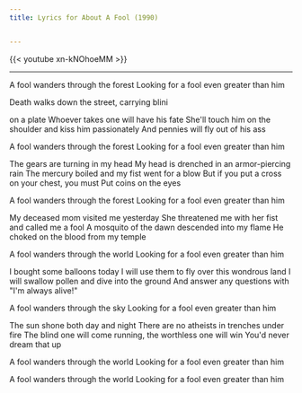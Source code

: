 ```yaml
---
title: Lyrics for About A Fool (1990)


---
```


{{< youtube xn-kNOhoeMM >}}

---

A fool wanders through the forest
Looking for a fool even greater than him

Death walks down the street, carrying blini

[^1]: Blini are a bit like pancakes

 on a plate
Whoever takes one will have his fate
She'll touch him on the shoulder and kiss him passionately
And pennies will fly out of his ass

A fool wanders through the forest
Looking for a fool even greater than him

The gears are turning in my head
My head is drenched in an armor-piercing rain
The mercury boiled and my fist went for a blow
But if you put a cross on your chest, you must
Put coins on the eyes

[^2]: Reference to the custom of leaving coins on or inside the bodies of the deceased so that they may pay to cross over into the next world

A fool wanders through the forest
Looking for a fool even greater than him

My deceased mom visited me yesterday
She threatened me with her fist and called me a fool
A mosquito of the dawn descended into my flame
He choked on the blood from my temple

A fool wanders through the world
Looking for a fool even greater than him

I bought some balloons today
I will use them to fly over this wondrous land
I will swallow pollen and dive into the ground
And answer any questions with "I'm always alive!"

A fool wanders through the sky
Looking for a fool even greater than him

The sun shone both day and night
There are no atheists in trenches under fire
The blind one will come running, the worthless one will win
You'd never dream that up

A fool wanders through the world
Looking for a fool even greater than him

A fool wanders through the world
Looking for a fool even greater than him